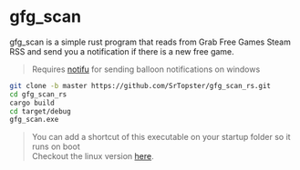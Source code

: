 # gfg_scan
gfg_scan is a simple rust program that reads from Grab Free Games Steam RSS and send you a notification if there is a new free game.
> Requires [notifu](https://www.paralint.com/projects/notifu/) for sending balloon notifications on windows
```bash
git clone -b master https://github.com/SrTopster/gfg_scan_rs.git
cd gfg_scan_rs
cargo build
cd target/debug
gfg_scan.exe
```
> You can add a shortcut of this executable on your startup folder so it runs on boot <br>
Checkout the linux version [here](https://github.com/SrTopster/gfg_scan_rs/tree/linux).